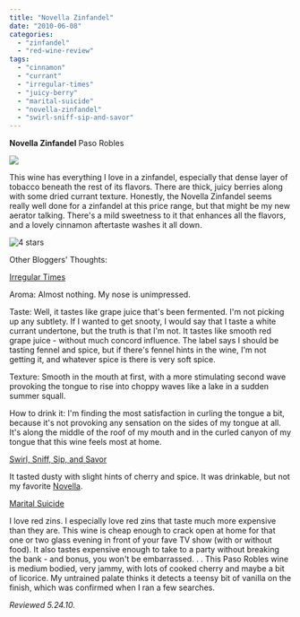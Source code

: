 ```yaml
---
title: "Novella Zinfandel"
date: "2010-06-08"
categories:
  - "zinfandel"
  - "red-wine-review"
tags:
  - "cinnamon"
  - "currant"
  - "irregular-times"
  - "juicy-berry"
  - "marital-suicide"
  - "novella-zinfandel"
  - "swirl-sniff-sip-and-savor"
---
```


**Novella Zinfandel** Paso Robles

![](http://www.rebeccagomezfarrell.com/gourmez/photos/novellazin.jpg)

This wine has everything I love in a zinfandel, especially that dense layer of tobacco beneath the rest of its flavors. There are thick, juicy berries along with some dried currant texture. Honestly, the Novella Zinfandel seems really well done for a zinfandel at this price range, but that might be my new aerator talking. There's a mild sweetness to it that enhances all the flavors, and a lovely cinnamon aftertaste washes it all down.




<div class="caption">

![4 stars](http://www.rebeccagomezfarrell.com/wp-content/uploads/2009/02/rating_truffle1.gif "rating_truffle1")</div>
  Other Bloggers' Thoughts:

[Irregular Times](http://irregulartimes.com/index.php/archives/2008/11/16/novella-zinfandel-by-paso-robles/)

Aroma: Almost nothing. My nose is unimpressed.

Taste: Well, it tastes like grape juice that's been fermented. I'm not picking up any subtlety. If I wanted to get snooty, I would say that I taste a white currant undertone, but the truth is that I'm not. It tastes like smooth red grape juice - without much concord influence. The label says I should be tasting fennel and spice, but if there's fennel hints in the wine, I'm not getting it, and whatever spice is there is very soft spice.

Texture: Smooth in the mouth at first, with a more stimulating second wave provoking the tongue to rise into choppy waves like a lake in a sudden summer squall.

How to drink it: I'm finding the most satisfaction in curling the tongue a bit, because it's not provoking any sensation on the sides of my tongue at all. It's along the middle of the roof of my mouth and in the curled canyon of my tongue that this wine feels most at home.

[Swirl, Sniff, Sip, and Savor](http://swirlsniffsipandsavor.blogspot.com/2009/01/novella-zinfandel-falls-flat.html)

It tasted dusty with slight hints of cherry and spice. It was drinkable, but not my favorite [Novella](http://www.eosvintage.com/novella.html).

[Marital Suicide](http://maritalsuicide.blogspot.com/2009/06/wine-novella-zinfandel-trader-joes-699.html)

I love red zins. I especially love red zins that taste much more expensive than they are. This wine is cheap enough to crack open at home for that one or two glass evening in front of your fave TV show (with or without food). It also tastes expensive enough to take to a party without breaking the bank - and bonus, you won't be embarrassed. . . This Paso Robles wine is medium bodied, very jammy, with lots of cooked cherry and maybe a bit of licorice. My untrained palate thinks it detects a teensy bit of vanilla on the finish, which was confirmed when I ran a few searches.

_Reviewed 5.24.10._
